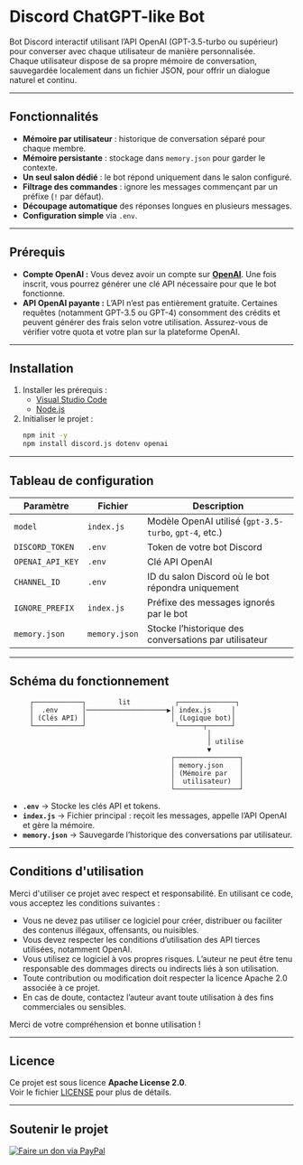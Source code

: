 # Discord ChatGPT-like Bot

Bot Discord interactif utilisant l’API OpenAI (GPT-3.5-turbo ou supérieur) pour converser avec chaque utilisateur de manière personnalisée.  
Chaque utilisateur dispose de sa propre mémoire de conversation, sauvegardée localement dans un fichier JSON, pour offrir un dialogue naturel et continu.

---

## Fonctionnalités

- **Mémoire par utilisateur** : historique de conversation séparé pour chaque membre.
- **Mémoire persistante** : stockage dans `memory.json` pour garder le contexte.
- **Un seul salon dédié** : le bot répond uniquement dans le salon configuré.
- **Filtrage des commandes** : ignore les messages commençant par un préfixe (`!` par défaut).
- **Découpage automatique** des réponses longues en plusieurs messages.
- **Configuration simple** via `.env`.

---

## Prérequis

- **Compte OpenAI :**
Vous devez avoir un compte sur **[OpenAI](https://platform.openai.com/docs/overview)**. Une fois inscrit, vous pourrez générer une clé API nécessaire pour que le bot fonctionne.
- **API OpenAI payante :**
L’API n’est pas entièrement gratuite. Certaines requêtes (notamment GPT-3.5 ou GPT-4) consomment des crédits et peuvent générer des frais selon votre utilisation. Assurez-vous de vérifier votre quota et votre plan sur la plateforme OpenAI.

---

## Installation

1. Installer les prérequis :
   - [Visual Studio Code](https://code.visualstudio.com/)
   - [Node.js](https://nodejs.org/fr)
2. Initialiser le projet :
   ```bash
   npm init -y
   npm install discord.js dotenv openai
   ```

---

## Tableau de configuration

| Paramètre                | Fichier        | Description |
|--------------------------|---------------|-------------|
| `model`                  | `index.js`    | Modèle OpenAI utilisé (`gpt-3.5-turbo`, `gpt-4`, etc.) |
| `DISCORD_TOKEN`          | `.env`        | Token de votre bot Discord |
| `OPENAI_API_KEY`         | `.env`        | Clé API OpenAI |
| `CHANNEL_ID`             | `.env`        | ID du salon Discord où le bot répondra uniquement |
| `IGNORE_PREFIX`          | `index.js`    | Préfixe des messages ignorés par le bot |
| `memory.json`            | `memory.json` | Stocke l’historique des conversations par utilisateur |

---

## Schéma du fonctionnement

```
     ┌────────────┐        lit           ┌──────────────┐
     │  .env      │────────────────────▶│ index.js     │
     │ (Clés API) │                     │ (Logique bot)│
     └────────────┘                      └──────┬──────┘
                                                 │
                                                 │ utilise
                                                 ▼
                                        ┌────────────────┐
                                        │ memory.json    │
                                        │ (Mémoire par   │
                                        │  utilisateur)  │
                                        └────────────────┘
```

- **`.env`** → Stocke les clés API et tokens.
- **`index.js`** → Fichier principal : reçoit les messages, appelle l’API OpenAI et gère la mémoire.
- **`memory.json`** → Sauvegarde l’historique des conversations par utilisateur.

---

## Conditions d'utilisation

Merci d'utiliser ce projet avec respect et responsabilité. En utilisant ce code, vous acceptez les conditions suivantes :

- Vous ne devez pas utiliser ce logiciel pour créer, distribuer ou faciliter des contenus illégaux, offensants, ou nuisibles.
- Vous devez respecter les conditions d’utilisation des API tierces utilisées, notamment OpenAI.
- Vous utilisez ce logiciel à vos propres risques. L’auteur ne peut être tenu responsable des dommages directs ou indirects liés à son utilisation.
- Toute contribution ou modification doit respecter la licence Apache 2.0 associée à ce projet.
- En cas de doute, contactez l’auteur avant toute utilisation à des fins commerciales ou sensibles.

Merci de votre compréhension et bonne utilisation !

---

## Licence
Ce projet est sous licence **Apache License 2.0**.  
Voir le fichier [LICENSE](https://github.com/GhostPunishR/BotGPT/blob/main/LICENSE) pour plus de détails.

---

## Soutenir le projet
[![Faire un don via PayPal](https://img.shields.io/badge/PayPal-Faire_un_don-00457C?style=for-the-badge&logo=paypal)](https://www.paypal.me/MrUrbain)
